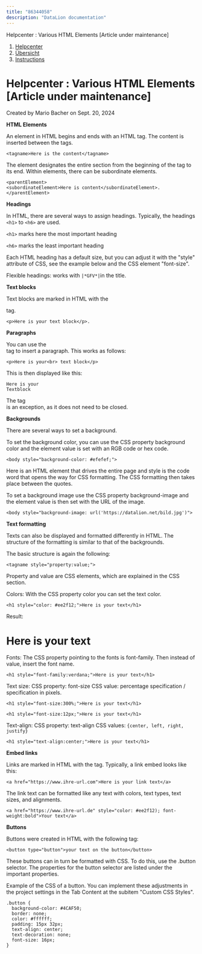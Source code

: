 ```yaml
---
title: "86344058"
description: "DataLion documentation"
---
```


Helpcenter : Various HTML Elements \[Article under maintenance\]  

1.  [Helpcenter](index.html)
2.  [Übersicht](2982609.html)
3.  [Instructions](Instructions_85524497.html)

# Helpcenter : Various HTML Elements \[Article under maintenance\]

Created by Mario Bacher on Sept. 20, 2024

**HTML Elements**

An element in HTML begins and ends with an HTML tag. The content is inserted between the tags.

```
<tagname>Here is the content</tagname>
```

The element designates the entire section from the beginning of the tag to its end. Within elements, there can be subordinate elements.

```
<parentElement>
<subordinateElement>Here is content</subordinateElement>.
</parentElement>
```

**Headings**

In HTML, there are several ways to assign headings. Typically, the headings `<h1>` to `<h6>` are used.

`<h1>` marks here the most important heading

`<h6>` marks the least important heading

Each HTML heading has a default size, but you can adjust it with the "style" attribute of CSS, see the example below and the CSS element "font-size".

Flexible headings: works with `|*GFV*|`in the title.

**Text blocks**

Text blocks are marked in HTML with the <p> tag.

```
<p>Here is your text block</p>.
```

**Paragraphs**

You can use the <br> tag to insert a paragraph. This works as follows:

```
<p>Here is your<br> text block</p>
```

This is then displayed like this:

```
Here is your
Textblock
```

The tag <br> is an exception, as it does not need to be closed.

**Backgrounds**

There are several ways to set a background.

To set the background color, you can use the CSS property background color and the element value is set with an RGB code or hex code.

```
<body style="background-color: #efefef;">
```

Here <body> is an HTML element that drives the entire page and style is the code word that opens the way for CSS formatting. The CSS formatting then takes place between the quotes.

To set a background image use the CSS property background-image and the element value is then set with the URL of the image.

```
<body style="background-image: url('https://datalion.net/bild.jpg')">
```

**Text formatting**

Texts can also be displayed and formatted differently in HTML. The structure of the formatting is similar to that of the backgrounds.

The basic structure is again the following:

```
<tagname style="property:value;">
```

Property and value are CSS elements, which are explained in the CSS section.

Colors: With the CSS property color you can set the text color.

```
<h1 style="color: #ee2f12;">Here is your text</h1>
```

Result:

# Here is your text

Fonts: The CSS property pointing to the fonts is font-family. Then instead of value, insert the font name.

```
<h1 style="font-family:verdana;">Here is your text</h1>
```

Text size: CSS property: font-size CSS value: percentage specification / specification in pixels.

```
<h1 style="font-size:300%;">Here is your text</h1>
```

```
<h1 style="font-size:12px;">Here is your text</h1>
```

Text-align: CSS property: text-align CSS values: `{center, left, right, justify}`

```
<h1 style="text-align:center;">Here is your text</h1>
```

**Embed links**

Links are marked in HTML with the <a> tag. Typically, a link embed looks like this:

```
<a href="https://www.ihre-url.com">Here is your link text</a>
```

The link text can be formatted like any text with colors, text types, text sizes, and alignments.

```
<a href="https://www.ihre-url.de" style="color: #ee2f12); font-weight:bold">Your text</a>
```

**Buttons**

Buttons were created in HTML with the following tag:

```
<button type="button">your text on the button</button>
```

These buttons can in turn be formatted with CSS. To do this, use the .button selector. The properties for the button selector are listed under the important properties.

Example of the CSS of a button. You can implement these adjustments in the project settings in the Tab Content at the subitem "Custom CSS Styles".

```
.button {
  background-color: #4CAF50;
  border: none;
  color: #ffffff;
  padding: 15px 32px;
  text-align: center;
  text-decoration: none;
  font-size: 16px;
}
```